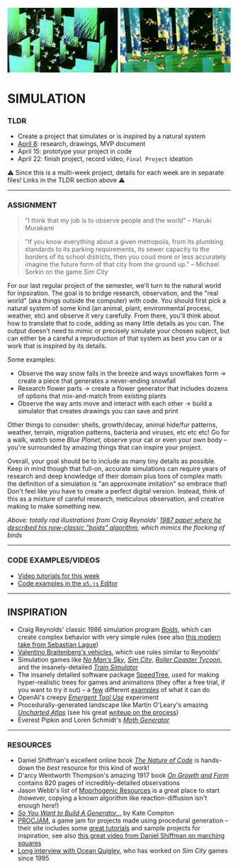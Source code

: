 ![Totally rad illustrations from Craig Reynolds' 1987 paper where he described his now-classic "boids" algorithm, which mimics the flocking of birds](Images/IllustrationFromCraigReynoldsOriginalBoidsPaper_1987.jpg)

# SIMULATION  

### TLDR  
* Create a project that simulates or is inspired by a natural system  
* [April 8](Part1-ResearchAndMVPDocument.md): research, drawings, MVP document  
* April 15: prototype your project in code  
* April 22: finish project, record video, `Final Project` ideation  

⚠️ Since this is a multi-week project, details for each week are in separate files! Links in the TLDR section above ⚠️

***

### ASSIGNMENT   

> "I think that my job is to observe people and the world" – Haruki Murakami  

> "If you know everything about a given metropolis, from its plumbing standards to its parking requirements, its sewer capacity to the borders of its school districts, then you coud more or less accurately imagine the future form of that city from the ground up." – Michael Sorkin on the game *Sim City*  

For our last regular project of the semester, we'll turn to the natural world for inpsiration. The goal is to bridge research, observation, and the "real world" (aka things outside the computer) with code. You should first pick a natural system of some kind (an animal, plant, environmental process, weather, etc) and observe it very carefully. From there, you'll think about how to translate that to code, adding as many little details as you can. The output doesn't need to mimic or precisely simulate your chosen subject, but can either be a careful a reproduction of that system as best you can or a work that is inspired by its details.

Some examples:  
* Observe the way snow falls in the breeze and ways snowflakes form &rarr; create a piece that generates a never-ending snowfall  
* Research flower parts &rarr; create a flower generator that includes dozens of options that mix-and-match from existing plants  
* Observe the way ants move and interact with each other &rarr; build a simulator that creates drawings you can save and print  

Other things to consider: shells, growth/decay, animal hide/fur patterns, weather, terrain, migration patterns, bacteria and viruses, etc etc etc! Go for a walk, watch some *Blue Planet*, observe your cat or even your own body – you're surrounded by amazing things that can inspire your project.

Overall, your goal should be to include as many tiny details as possible. Keep in mind though that full-on, accurate simulations can require years of research and deep knowledge of their domain plus tons of complex math: the definition of a simulation is "an approximate imitation" so embrace that! Don't feel like you have to create a perfect digital version. Instead, think of this as a mixture of careful research, meticulous observation, and creative making to make something new.

*Above: totally rad illustrations from Craig Reynolds' [1987 paper where he described his now-classic "boids" algorithm](http://www.cs.toronto.edu/~dt/siggraph97-course/cwr87), which mimics the flocking of birds*

***

### CODE EXAMPLES/VIDEOS  
* [Video tutorials for this week]()  
* [Code examples in the `p5.js` Editor]()  

***

## INSPIRATION  
* Craig Reynolds' classic 1986 simulation program [*Boids*](https://en.wikipedia.org/wiki/Boids), which can create complex behavior with very simple rules (see also [this modern take from Sebastian Lague](https://www.youtube.com/watch?v=bqtqltqcQhw))  
* [Valentino Braitenberg's vehicles](https://en.wikipedia.org/wiki/Braitenberg_vehicle), which use rules similar to Reynolds'  
* Simulation games like [*No Man's Sky*](https://www.youtube.com/watch?v=nLtmEjqzg7M), [*Sim City*](https://www.youtube.com/watch?v=wjxVci-fWj4), [*Roller Coaster Tycoon*](https://www.youtube.com/watch?v=qvHAdeOw3fI), and the insanely-detailed [*Train Simulator*](https://www.youtube.com/watch?v=_ygMfRLjDag)  
* The insanely detailed software package [SpeedTree](http://www.speedtree.com), used for making hyper-realistic trees for games and animations (they offer a free trial, if you want to try it out) – a [few](https://www.youtube.com/watch?v=rucfLNcDnPM) different [examples](https://www.youtube.com/watch?v=r18c7QlWLBQ) of what it can do  
* OpenAI's creepy [*Emergent Tool Use*](https://openai.com/blog/emergent-tool-use/) experiment  
* Procedurally-generated landscape like Martin O'Leary's amazing [*Uncharted Atlas*](https://twitter.com/unchartedatlas) (see his great [writeup on the process](http://mewo2.com/notes/terrain/))  
* Everest Pipkin and Loren Schmidt's [*Moth Generator*](https://twitter.com/mothgenerator)  

***

### RESOURCES  
* Daniel Shiffman's excellent online book [*The Nature of Code*](https://natureofcode.com/book/) is hands-down the *best* resource for this kind of work!  
* D'arcy Wentworth Thompson's amazing 1917 book [*On Growth and Form*](https://archive.org/details/ongrowthform1917thom) contains 820 pages of incredibly-detailed observations  
* Jason Webb's list of [Moprhogenic Resources](https://github.com/jasonwebb/morphogenesis-resources) is a great place to start (however, copying a known algorithm like reaction-diffusion isn't enough here!)  
* [*So You Want to Build A Generator...*](https://galaxykate0.tumblr.com/post/139774965871/so-you-want-to-build-a-generator) by Kate Compton  
* [PROCJAM](http://www.procjam.com/), a game jam for projects made using procedural generation – their site includes some [great tutorials](http://www.procjam.com/tutorials/) and sample projects for inspiration, see also [this great video from Daniel Shiffman on marching squares](https://www.youtube.com/watch?v=0ZONMNUKTfU)  
* [Long interview with Ocean Quigley](https://www.gamasutra.com/view/feature/172835/how_do_you_put_the_sim_in_simcity.php), who has worked on *Sim City* games since 1995  


